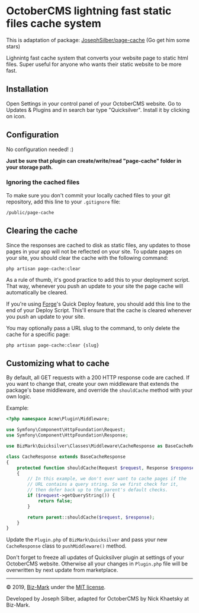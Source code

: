 # OctoberCMS lightning fast static files cache system

This is adaptation of package: [JosephSilber/page-cache](https://github.com/JosephSilber/page-cache) (Go get him some stars)

Lighnintg fast cache system that converts your website page to static html files.
Super useful for anyone who wants their static website to be more fast.

## Installation

Open Settings in your control panel of your OctoberCMS website. Go to Updates & Plugins and in search bar type "Quicksilver". Install it by clicking on icon.

## Configuration

No configuration needed! :)

**Just be sure that plugin can create/write/read "page-cache" folder in your storage path.**

### Ignoring the cached files

To make sure you don't commit your locally cached files to your git repository, add this line to your `.gitignore` file:

```
/public/page-cache
```


## Clearing the cache

Since the responses are cached to disk as static files, any updates to those pages in your app will not be reflected on your site. To update pages on your site, you should clear the cache with the following command:

```
php artisan page-cache:clear
```

As a rule of thumb, it's good practice to add this to your deployment script. That way, whenever you push an update to your site the page cache will automatically be cleared.

If you're using [Forge](https://forge.laravel.com)'s Quick Deploy feature, you should add this line to the end of your Deploy Script. This'll ensure that the cache is cleared whenever you push an update to your site.

You may optionally pass a URL slug to the command, to only delete the cache for a specific page:

```
php artisan page-cache:clear {slug}
```

## Customizing what to cache

By default, all GET requests with a 200 HTTP response code are cached. If you want to change that, create your own middleware that extends the package's base middleware, and override the `shouldCache` method with your own logic.

Example:
```php
<?php namespace Acme\Plugin\Middleware;

use Symfony\Component\HttpFoundation\Request;
use Symfony\Component\HttpFoundation\Response;

use BizMark\Quicksilver\Classes\Middleware\CacheResponse as BaseCacheResponse;

class CacheResponse extends BaseCacheResponse
{
    protected function shouldCache(Request $request, Response $response)
    {
        // In this example, we don't ever want to cache pages if the
        // URL contains a query string. So we first check for it,
        // then defer back up to the parent's default checks.
        if ($request->getQueryString()) {
            return false;
        }

        return parent::shouldCache($request, $response);
    }
}
```

Update the `Plugin.php` of `BizMark\Quicksilver` and pass your new `CacheResponse` class to `pushMiddleware()` method.

Don't forget to freeze all updates of Quicksilver plugin at settings of your OctoberCMS website. Otherwise all your changes in `Plugin.php` file will be overwritten by next update from marketplace.

---
© 2019, [Biz-Mark](https://biz-mark.ru/) under the [MIT license](https://opensource.org/licenses/MIT).

Developed by Joseph Silber, adapted for OctoberCMS by Nick Khaetsky at Biz-Mark.
